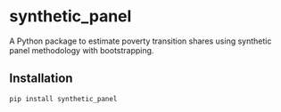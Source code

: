 # synthetic_panel

A Python package to estimate poverty transition shares using synthetic panel methodology with bootstrapping.

## Installation

```bash
pip install synthetic_panel
